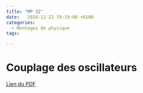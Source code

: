 ```yaml
---
title: "MP 32"
date:   2020-12-22 19:19:00 +0100
categories:
  - Montages de physique
tags:

---
```

# Couplage des oscillateurs

[Lien du PDF](/assets/pdf/LC16.pdf)

<object class="pdf fitvidsignore" data="/assets/pdf/LC16.pdf" type="application/pdf"></object>
